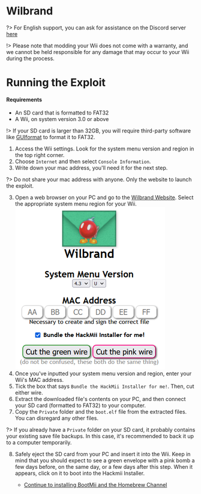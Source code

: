 # Wilbrand

?> For English support, you can ask for assistance on the Discord server [here](https://discord.gg/dK5rNaMhMt)

!> Please note that modding your Wii does not come with a warranty, and we cannot be held responsible for any damage that may occur to your Wii during the process.

# Running the Exploit

#### Requirements
- An SD card that is formatted to FAT32
- A Wii, on system version 3.0 or above

!> If your SD card is larger than 32GB, you will require third-party software like [GUIformat](http://ridgecrop.co.uk/guiformat.exe) to format it to FAT32.

1. Access the Wii settings. Look for the system menu version and region in the top right corner.
2. Choose `Internet` and then select `Console Information`.
3. Write down your mac address, you'll need it for the next step.

?> Do not share your mac address with anyone. Only the website to launch the exploit.

3. Open a web browser on your PC and go to the [Wilbrand Website](https://wilbrand.donut.eu.org/). Select the appropriate system menu region for your Wii.
![Wilbrand](wilbrand-images/wilbrand.png)
4. Once you've inputted your system menu version and region, enter your Wii's MAC address.
5. Tick the box that says `Bundle the HackMii Installer for me!`. Then, cut either wire.
6. Extract the downloaded file's contents on your PC, and then connect your SD card (formatted to FAT32) to your computer.
7. Copy the `Private` folder and the `boot.elf` file from the extracted files. You can disregard any other files.

?> If you already have a `Private` folder on your SD card, it probably contains your existing save file backups. In this case, it's recommended to back it up to a computer temporarily.

8. Safely eject the SD card from your PC and insert it into the Wii. Keep in mind that you should expect to see a green envelope with a pink bomb a few days before, on the same day, or a few days after this step. When it appears, click on it to boot into the Hackmii Installer.

    - [Continue to installing BootMii and the Homebrew Channel](hackmii-installer)
